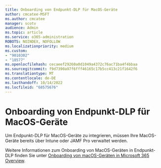 ```yaml
---
title: Onboarding von Endpunkt-DLP für MacOS-Geräte
author: cmcatee-MSFT
ms.author: cmcatee
manager: scotv
audience: Admin
ms.topic: article
ms.service: o365-administration
ROBOTS: NOINDEX, NOFOLLOW
ms.localizationpriority: medium
ms.custom:
- "9010302"
- "18577"
ms.openlocfilehash: cecaeef29260a0d1049a4372c76ac71ba4f4bbaa
ms.sourcegitcommit: f9d7390a97f6fff46165c17b5cc413c21f1642f6
ms.translationtype: MT
ms.contentlocale: de-DE
ms.lasthandoff: 10/14/2022
ms.locfileid: "68575676"
---
```

# <a name="onboarding-endpoint-dlp-for-macos-devices"></a>Onboarding von Endpunkt-DLP für MacOS-Geräte

Um Endpunkt-DLP für MacOS-Geräte zu integrieren, müssen Ihre MacOS-Geräte bereits über Intune oder JAMF Pro verwaltet werden.

Weitere Informationen zum Onboarding von MacOS-Geräten in Endpunkt-DLP finden Sie unter [Onboarding von macOS-Geräten in Microsoft 365 Overview](https://learn.microsoft.com/microsoft-365/compliance/device-onboarding-macos-overview).